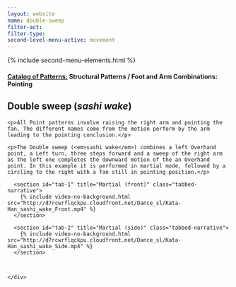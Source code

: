 ```yaml
---
layout: website
name: double-sweep
filter-act:
filter-type:
second-level-menu-active: movement
---
```

{% include second-menu-elements.html %}

<main class="page-content">
  <div class="text-container">
    <h4><a href="/movement/">Catalog of Patterns:</a> Structural Patterns / Foot and Arm Combinations: Pointing</h4>
    <h2>Double sweep (<em>sashi wake</em>)</h2>

    <p>All Point patterns involve raising the right arm and pointing the fan. The different names come from the motion perform by the arm leading to the pointing conclusion.</p>

    <p>The Double sweep (<em>sashi wake</em>) combines a left Overhand point, a Left turn, three steps forward and a sweep of the right arm as the left one completes the downward motion of the an Overhand point. In this example it is performed in martial mode, followed by a circling to the right with a fan still in pointing position.</p>

  </div>


<div class="tabs-container">
  <div class="tabs-container__links">
    <div class="wrapper">
      <div id="tabs"></div>
    </div>
  </div>
  <div class="tabs-container__content">
    <div class="wrapper">

      <section id="tab-1" title="Martial (front)" class="tabbed-narrative">
        {% include video-no-background.html src="http://d7rcwrflqckpu.cloudfront.net/Dance_sl/Kata-Han_sashi_wake_Front.mp4" %}
      </section>

      <section id="tab-2" title="Martial (side)" class="tabbed-narrative">
        {% include video-no-background.html src="http://d7rcwrflqckpu.cloudfront.net/Dance_sl/Kata-Han_sashi_wake_Side.mp4" %}
      </section>



    </div>
  </div>
</div>
</main>
